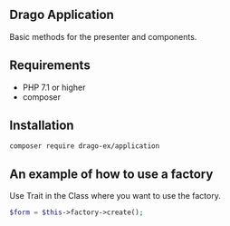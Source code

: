 ## Drago Application

Basic methods for the presenter and components.

## Requirements

- PHP 7.1 or higher
- composer

## Installation

```
composer require drago-ex/application
```

## An example of how to use a factory

Use Trait in the Class where you want to use the factory.

```php
$form = $this->factory->create();
```
